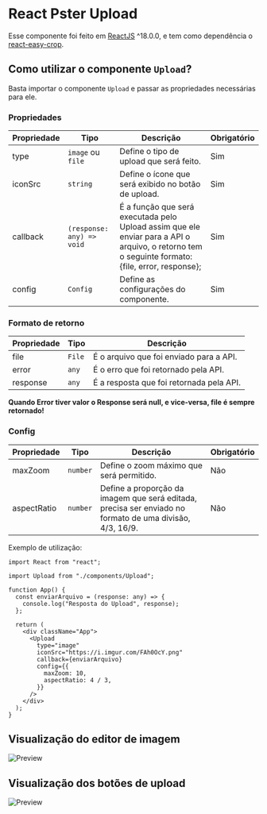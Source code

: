 # React Pster Upload

Esse componente foi feito em [ReactJS](https://reactjs.org/) ^18.0.0, e tem como dependência o [react-easy-crop](https://www.npmjs.com/package/react-easy-crop).

## Como utilizar o componente `Upload`?

Basta importar o componente `Upload` e passar as propriedades necessárias para ele.

### Propriedades

| Propriedade | Tipo                      | Descrição                                                                                                                                       | Obrigatório |
| ----------- | ------------------------- | ----------------------------------------------------------------------------------------------------------------------------------------------- | ----------- |
| type        | `image` ou `file`         | Define o tipo de upload que será feito.                                                                                                         | Sim         |
| iconSrc     | `string`                  | Define o ícone que será exibido no botão de upload.                                                                                             | Sim         |
| callback    | `(response: any) => void` | É a função que será executada pelo Upload assim que ele enviar para a API o arquivo, o retorno tem o seguinte formato: {file, error, response}; | Sim         |
| config      | `Config`                  | Define as configurações do componente.                                                                                                          | Sim         |

### Formato de retorno

| Propriedade | Tipo   | Descrição                                |
| ----------- | ------ | ---------------------------------------- |
| file        | `File` | É o arquivo que foi enviado para a API.  |
| error       | `any`  | É o erro que foi retornado pela API.     |
| response    | `any`  | É a resposta que foi retornada pela API. |

**Quando Error tiver valor o Response será null, e vice-versa, file é sempre retornado!**

### Config

| Propriedade | Tipo     | Descrição                                                                                                | Obrigatório |
| ----------- | -------- | -------------------------------------------------------------------------------------------------------- | ----------- |
| maxZoom     | `number` | Define o zoom máximo que será permitido.                                                                 | Não         |
| aspectRatio | `number` | Define a proporção da imagem que será editada, precisa ser enviado no formato de uma divisão, 4/3, 16/9. | Não         |

Exemplo de utilização:

```tsx
import React from "react";

import Upload from "./components/Upload";

function App() {
  const enviarArquivo = (response: any) => {
    console.log("Resposta do Upload", response);
  };

  return (
    <div className="App">
      <Upload
        type="image"
        iconSrc="https://i.imgur.com/FAh0OcY.png"
        callback={enviarArquivo}
        config={{
          maxZoom: 10,
          aspectRatio: 4 / 3,
        }}
      />
    </div>
  );
}
```

## Visualização do editor de imagem

![Preview](https://i.imgur.com/FAh0OcY.png)

## Visualização dos botões de upload

![Preview](https://i.imgur.com/l1ZgLmB.png)
